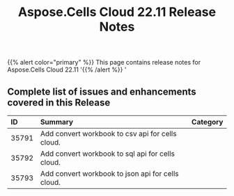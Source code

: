 ﻿---
title: Aspose.Cells Cloud  22.11 Release Notes
second_title: Aspose.Cells Cloud Documen
type: docs
url: /ar/aspose-cells-cloud-22-11-release-notes/
description: Aspose.Cells Cloud supports Excel to create, convert, merge, split, protected, inner object operation, and so on
weight: 11
---
{{% alert color="primary" %}} 
This page contains release notes for Aspose.Cells Cloud 22.11
'{{% /alert %}} '
## **Complete list of issues and enhancements covered in this Release**

|**ID**|**Summary**|**Category**|
|:- |:- |:- |
|35791 |Add convert workbook to csv api for cells cloud. |
|35792 |Add convert workbook to sql api for cells cloud. |
|35793 |Add convert workbook to json api for cells cloud. |

